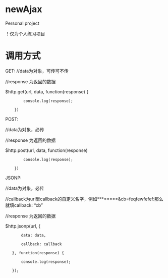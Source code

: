 # newAjax
Personal project

！仅为个人练习项目

# 调用方式

GET:
//data为对象，可传可不传

//response 为返回的数据


$http.get(url, data, function(response) {
            
            console.log(response);
            
        })
        
        
        
POST:

//data为对象，必传

//response 为返回的数据

$http.post(url, data, function(response)

            console.log(response);
            
        })



JSONP:

//data为对象，必传

//callback为url里callback的自定义名字，例如********&cb=feqfewfefef:那么就填callback: “cb”

//response 为返回的数据

$http.jsonp(url, {

           data: data,
           
           callback: callback
           
       }, function(response) {
       
           console.log(response);
           
       });
